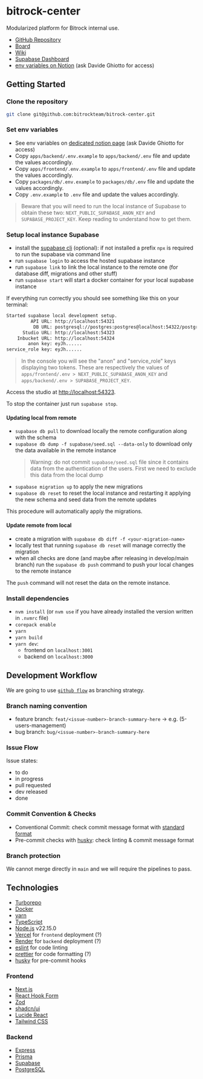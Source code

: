 # bitrock-center

Modularized platform for Bitrock internal use.

- [GitHub Repository](https://github.com/bitrockteam/bitrock-center)
- [Board](https://github.com/orgs/bitrockteam/projects/42/views/1)
- [Wiki](https://github.com/bitrockteam/bitrock-center/wiki)
- [Supabase Dashboard](https://supabase.com/dashboard/project/srefiqyvwyenjzzcqivd)
- [env variables on Notion](https://www.notion.so/Bitrock-Center-1cb75833085d80e3b914dbc329e4170c) (ask Davide Ghiotto
  for access)

## Getting Started

### Clone the repository

```bash
git clone git@github.com:bitrockteam/bitrock-center.git
```

### Set env variables

- See env variables on [dedicated notion page](https://www.notion.so/Bitrock-Center-1cb75833085d80e3b914dbc329e4170c) (ask Davide Ghiotto for
  access)
- Copy `apps/backend/.env.example` to `apps/backend/.env` file and update the values accordingly.
- Copy `apps/frontend/.env.example` to `apps/frontend/.env` file and update the values accordingly.
- Copy `packages/db/.env.example` to `packages/db/.env` file and update the values accordingly.
- Copy `.env.example` to `.env` file and update the values accordingly.

> Beware that you will need to run the local instance of Supabase to obtain these two: `NEXT_PUBLIC_SUPABASE_ANON_KEY` and `SUPABASE_PROJECT_KEY`. Keep reading to understand how to get them.

### Setup local instance Supabase

- install the [supabase cli](https://supabase.com/docs/guides/local-development/cli/getting-started#updating-the-supabase-cli) (optional): if not installed a prefix `npx` is required to run the supabase via command line
- run `supabase login` to access the hosted supabase instance
- run `supabase link` to link the local instance to the remote one (for database diff, migrations and other stuff)
- run `supabase start` will start a docker container for your local supabase instance

If everything run correctly you should see something like this on your terminal:

```bash
Started supabase local development setup.
         API URL: http://localhost:54321
          DB URL: postgresql://postgres:postgres@localhost:54322/postgres
      Studio URL: http://localhost:54323
    Inbucket URL: http://localhost:54324
        anon key: eyJh......
service_role key: eyJh......
```

> In the console you will see the "anon" and "service_role" keys displaying two tokens. These are respectively the values of `apps/frontend/.env > NEXT_PUBLIC_SUPABASE_ANON_KEY` and `apps/backend/.env > SUPABASE_PROJECT_KEY`.

Access the studio at [http://localhost:54323](http://localhost:54323).

To stop the container just run `supabase stop`.

#### Updating local from remote

- `supabase db pull` to download locally the remote configuration along with the schema
- `supabase db dump -f supabase/seed.sql --data-only` to download only the data available in the remote instance
  > Warning: do not commit `supabase/seed.sql` file since it contains data from the authentication of the users. First we need to exclude this data from the local dump
- `supabase migration up` to apply the new migrations
- `supabase db reset` to reset the local instance and restarting it applying the new schema and seed data from the remote updates

This procedure will automatically apply the migrations.

#### Update remote from local

- create a migration with `supabase db diff -f <your-migration-name>`
- locally test that running `supabase db reset` will manage correctly the migration
- when all checks are done (and maybe after releasing in develop/main branch) run the `supabase db push` command to push your local changes to the remote instance

The `push` command will not reset the data on the remote instance.

### Install dependencies

- `nvm install` (or `nvm use` if you have already installed the version written in `.nvmrc` file)
- `corepack enable`
- `yarn`
- `yarn build`
- `yarn dev`:
  - frontend on `localhost:3001`
  - backend on `localhost:3000`

## Development Workflow

We are going to use [`github flow`](https://docs.github.com/en/get-started/using-github/github-flow) as branching
strategy.

### Branch naming convention

- feature branch: `feat/<issue-number>-branch-summary-here` -> e.g. (5-users-management)
- bug branch: `bug/<issue-number>-branch-summary-here`

### Issue Flow

Issue states:

- to do
- in progress
- pull requested
- dev released
- done

### Commit Convention & Checks

- Conventional Commit: check commit message format
  with [standard format](https://www.conventionalcommits.org/en/v1.0.0/)
- Pre-commit checks with [husky](https://www.npmjs.com/package/husky): check linting & commit message format

### Branch protection

We cannot merge directly in `main` and we will require the pipelines to pass.

## Technologies

- [Turborepo](https://turborepo.com/docs)
- [Docker](https://www.docker.com/)
- [yarn](https://yarnpkg.com)
- [TypeScript](https://www.typescriptlang.org)
- [Node.js](https://nodejs.org/en/) v22.15.0
- [Vercel](https://vercel.com/) for `frontend` deployment (?)
- [Render](https://render.com/) for `backend` deployment (?)
- [eslint](https://eslint.org/) for code linting
- [prettier](https://prettier.io/) for code formatting (?)
- [husky](https://typicode.github.io/husky) for pre-commit hooks

### Frontend

- [Next.js](https://nextjs.org)
- [React Hook Form](https://react-hook-form.com/)
- [Zod](https://zod.dev/)
- [shadcn/ui](https://ui.shadcn.com)
- [Lucide React](https://lucide.dev)
- [Tailwind CSS](https://tailwindcss.com)

### Backend

- [Express](https://expressjs.com)
- [Prisma](https://www.prisma.io)
- [Supabase](https://supabase.com)
- [PostgreSQL](https://www.postgresql.org)
